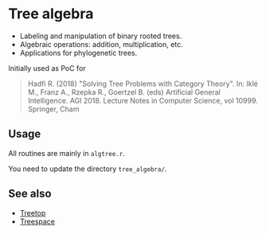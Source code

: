 
# Tree algebra

- Labeling and manipulation of binary rooted trees.
- Algebraic operations: addition, multiplication, etc.
- Applications for phylogenetic trees.

Initially used as PoC for 

> Hadfi R. (2018) "Solving Tree Problems with Category Theory". In: Iklé M., Franz A., Rzepka R., Goertzel B. (eds) Artificial General Intelligence. AGI 2018. Lecture Notes in Computer Science, vol 10999. Springer, Cham

## Usage

All routines are mainly in `algtree.r`.

You need to update the directory `tree_algebra/`.

## See also

- [Treetop](https://github.com/carolinecolijn/treetop)
- [Treespace](https://thibautjombart.github.io/treespace/)

